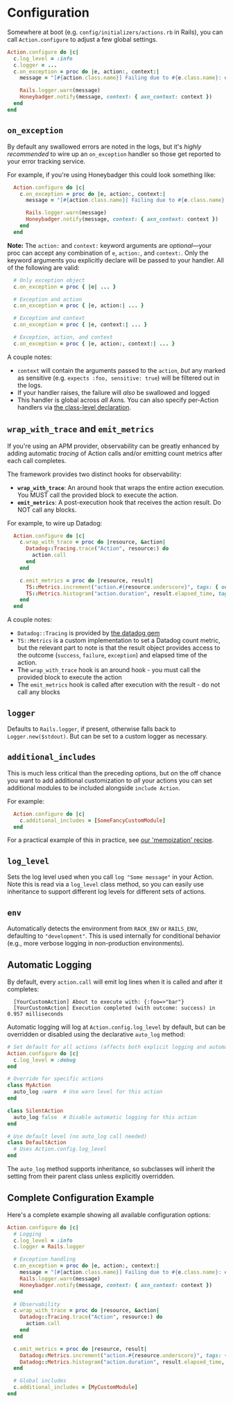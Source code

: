 # Configuration

Somewhere at boot (e.g. `config/initializers/actions.rb` in Rails), you can call `Action.configure` to adjust a few global settings.

```ruby
Action.configure do |c|
  c.log_level = :info
  c.logger = ...
  c.on_exception = proc do |e, action:, context:|
    message = "[#{action.class.name}] Failing due to #{e.class.name}: #{e.message}"

    Rails.logger.warn(message)
    Honeybadger.notify(message, context: { axn_context: context })
  end
end
```

## `on_exception`

By default any swallowed errors are noted in the logs, but it's _highly recommended_ to wire up an `on_exception` handler so those get reported to your error tracking service.

For example, if you're using Honeybadger this could look something like:

```ruby
  Action.configure do |c|
    c.on_exception = proc do |e, action:, context:|
      message = "[#{action.class.name}] Failing due to #{e.class.name}: #{e.message}"

      Rails.logger.warn(message)
      Honeybadger.notify(message, context: { axn_context: context })
    end
  end
```

**Note:** The `action:` and `context:` keyword arguments are *optional*—your proc can accept any combination of `e`, `action:`, and `context:`. Only the keyword arguments you explicitly declare will be passed to your handler. All of the following are valid:

```ruby
  # Only exception object
  c.on_exception = proc { |e| ... }

  # Exception and action
  c.on_exception = proc { |e, action:| ... }

  # Exception and context
  c.on_exception = proc { |e, context:| ... }

  # Exception, action, and context
  c.on_exception = proc { |e, action:, context:| ... }
```

A couple notes:

  * `context` will contain the arguments passed to the `action`, _but_ any marked as sensitive (e.g. `expects :foo, sensitive: true`) will be filtered out in the logs.
  * If your handler raises, the failure will _also_ be swallowed and logged
  * This handler is global across _all_ Axns.  You can also specify per-Action handlers via [the class-level declaration](/reference/class#on-exception).

## `wrap_with_trace` and `emit_metrics`

If you're using an APM provider, observability can be greatly enhanced by adding automatic _tracing_ of Action calls and/or emitting count metrics after each call completes.

The framework provides two distinct hooks for observability:

- **`wrap_with_trace`**: An around hook that wraps the entire action execution. You MUST call the provided block to execute the action.
- **`emit_metrics`**: A post-execution hook that receives the action result. Do NOT call any blocks.

For example, to wire up Datadog:

```ruby
  Action.configure do |c|
    c.wrap_with_trace = proc do |resource, &action|
      Datadog::Tracing.trace("Action", resource:) do
        action.call
      end
    end

    c.emit_metrics = proc do |resource, result|
      TS::Metrics.increment("action.#{resource.underscore}", tags: { outcome: result.outcome, resource: })
      TS::Metrics.histogram("action.duration", result.elapsed_time, tags: { resource: })
    end
  end
```

A couple notes:

  * `Datadog::Tracing` is provided by [the datadog gem](https://rubygems.org/gems/datadog)
  * `TS::Metrics` is a custom implementation to set a Datadog count metric, but the relevant part to note is that the result object provides access to the outcome (`success`, `failure`, `exception`) and elapsed time of the action.
  * The `wrap_with_trace` hook is an around hook - you must call the provided block to execute the action
  * The `emit_metrics` hook is called after execution with the result - do not call any blocks

## `logger`

Defaults to `Rails.logger`, if present, otherwise falls back to `Logger.new($stdout)`.  But can be set to a custom logger as necessary.

## `additional_includes`

This is much less critical than the preceding options, but on the off chance you want to add additional customization to _all_ your actions you can set additional modules to be included alongside `include Action`.

For example:

```ruby
  Action.configure do |c|
    c.additional_includes = [SomeFancyCustomModule]
  end
```

For a practical example of this in practice, see [our 'memoization' recipe](/recipes/memoization).

## `log_level`

Sets the log level used when you call `log "Some message"` in your Action.  Note this is read via a `log_level` class method, so you can easily use inheritance to support different log levels for different sets of actions.

## `env`

Automatically detects the environment from `RACK_ENV` or `RAILS_ENV`, defaulting to `"development"`. This is used internally for conditional behavior (e.g., more verbose logging in non-production environments).

## Automatic Logging

By default, every `action.call` will emit log lines when it is called and after it completes:

  ```
    [YourCustomAction] About to execute with: {:foo=>"bar"}
    [YourCustomAction] Execution completed (with outcome: success) in 0.957 milliseconds
  ```

Automatic logging will log at `Action.config.log_level` by default, but can be overridden or disabled using the declarative `auto_log` method:

```ruby
# Set default for all actions (affects both explicit logging and automatic logging)
Action.configure do |c|
  c.log_level = :debug
end

# Override for specific actions
class MyAction
  auto_log :warn  # Use warn level for this action
end

class SilentAction
  auto_log false  # Disable automatic logging for this action
end

# Use default level (no auto_log call needed)
class DefaultAction
  # Uses Action.config.log_level
end
```

The `auto_log` method supports inheritance, so subclasses will inherit the setting from their parent class unless explicitly overridden.

## Complete Configuration Example

Here's a complete example showing all available configuration options:

```ruby
Action.configure do |c|
  # Logging
  c.log_level = :info
  c.logger = Rails.logger

  # Exception handling
  c.on_exception = proc do |e, action:, context:|
    message = "[#{action.class.name}] Failing due to #{e.class.name}: #{e.message}"
    Rails.logger.warn(message)
    Honeybadger.notify(message, context: { axn_context: context })
  end

  # Observability
  c.wrap_with_trace = proc do |resource, &action|
    Datadog::Tracing.trace("Action", resource:) do
      action.call
    end
  end

  c.emit_metrics = proc do |resource, result|
    Datadog::Metrics.increment("action.#{resource.underscore}", tags: { outcome: result.outcome })
    Datadog::Metrics.histogram("action.duration", result.elapsed_time, tags: { resource: })
  end

  # Global includes
  c.additional_includes = [MyCustomModule]
end
```
